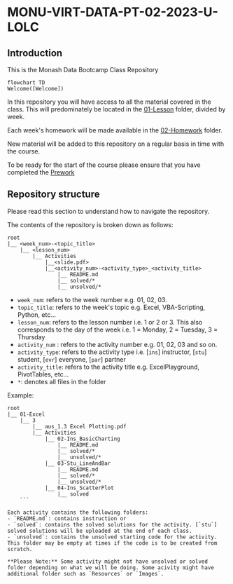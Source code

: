 # MONU-VIRT-DATA-PT-02-2023-U-LOLC

## Introduction

This is the Monash Data Bootcamp Class Repository

```mermaid
flowchart TD
Welcome([Welcome])
```

In this repository you will have access to all the material covered in the class. This will predominately be located in the [01-Lesson](/01-Lesson/) folder, divided by week.

Each week's homework will be made available in the [02-Homework](##) folder.

New material will be added to this repository on a regular basis in time with the course.

To be ready for the start of the course please ensure that you have completed the [Prework](/00-Prework/)


## Repository structure 

Please read this section to understand how to navigate the repository. 

The contents of the repository is broken down as follows: 

```
root 
|__ <week_num>-<topic_title>
    |__ <lesson_num>
        |__ Activities
            |__<slide.pdf>
            |__<activity_num>-<activity_type>_<activity_title>
                |__ README.md
                |__ solved/*
                |__ unsolved/*
```

- `week_num`: refers to the week number e.g. 01, 02, 03. 
- `topic_title`: refers to the week's topic e.g. Excel, VBA-Scripting, Python, etc...
- `lesson_num`: refers to the lesson number i.e. 1 or 2 or 3. This also corresponds to the day of the week i.e. 1 = Monday, 2 = Tuesday, 3 = Thursday
- `activity_num` : refers to the activity number e.g. 01, 02, 03 and so on.
- `activity_type`: refers to the activity type i.e. [`ins`] instructor, [`stu`] student, [`evr`] everyone, [`par`] partner
- `activity_title`: refers to the activity title e.g. ExcelPlayground, PivotTables, etc...
- `*`: denotes all files in the folder

Example: 
```
root 
|__ 01-Excel
    |__ 3
        |__ aus_1.3 Excel Plotting.pdf
        |__ Activities
            |__ 02-Ins_BasicCharting
                |__ README.md
                |__ solved/*
                |__ unsolved/*
            |__ 03-Stu_LineAndBar
                |__ README.md
                |__ solved/*
                |__ unsolved/*
            |__ 04-Ins_ScatterPlot
                |__ solved
    ```

Each activity contains the following folders: 
- `README.md`: contains instruction or 
- `solved`: contains the solved solutions for the activity. [`stu`] solved solutions will be uploaded at the end of each class. 
- `unsolved`: contains the unsolved starting code for the activity. This folder may be empty at times if the code is to be created from scratch. 

**Please Note:** Some activity might not have unsolved or solved folder depending on what we will be doing. Some acivity might have additional folder such as `Resources` or `Images`. 
